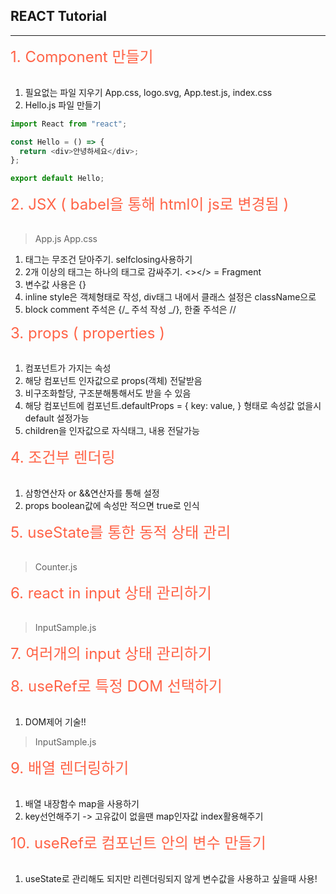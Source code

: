 <style type="text/css">
    .title {
        color : tomato;
        font-size : 24px;
    }
    .issue {
        color : red;
        font-size : 16px;
    }
</style>

## REACT Tutorial

---

<div class=title>
    1. Component 만들기
</div>
<br>

1. 필요없는 파일 지우기 App.css, logo.svg, App.test.js, index.css
2. Hello.js 파일 만들기

```javascript
import React from "react";

const Hello = () => {
  return <div>안녕하세요</div>;
};

export default Hello;
```

<div class=title>
    2. JSX ( babel을 통해 html이 js로 변경됨 )
</div>
<br>

> App.js
> App.css

1. 태그는 무조건 닫아주기. selfclosing사용하기
2. 2개 이상의 태그는 하나의 태그로 감싸주기. <></> = Fragment
3. 변수값 사용은 {}
4. inline style은 객체형태로 작성, div태그 내에서 클래스 설정은 className으로
5. block comment 주석은 {/_ 주석 작성 _/}, 한줄 주석은 //

<div class=title>
    3. props ( properties )
</div>
<br>

1. 컴포넌트가 가지는 속성
2. 해당 컴포넌트 인자값으로 props(객체) 전달받음
3. 비구조화할당, 구조분해통해서도 받을 수 있음
4. 해당 컴포넌트에 컴포넌트.defaultProps = { key: value, } 형태로 속성값 없을시 default 설정가능
5. children을 인자값으로 자식태그, 내용 전달가능

<div class=title>
    4. 조건부 렌더링
</div>
<br>

1. 삼항연산자 or &&연산자를 통해 설정
2. props boolean값에 속성만 적으면 true로 인식

<div class=title>
    5. useState를 통한 동적 상태 관리
</div>
<br>

> Counter.js

<div class=title>
    6. react in input 상태 관리하기
</div>
<br>

> InputSample.js

<div class=title>
    7. 여러개의 input 상태 관리하기
</div>
<br>

<div class=title>
    8. useRef로 특정 DOM 선택하기
</div>
<br>

1. DOM제어 기술!!

> InputSample.js

<div class=title>
    9. 배열 렌더링하기
</div>
<br>

1. 배열 내장함수 map을 사용하기
2. key선언해주기 -> 고유값이 없을땐 map인자값 index활용해주기

<div class=title>
    10. useRef로 컴포넌트 안의 변수 만들기
</div>
<br>

1. useState로 관리해도 되지만 리렌더링되지 않게 변수값을 사용하고 싶을때 사용!
